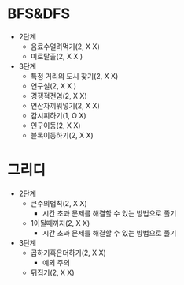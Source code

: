# BFS&DFS
- 2단계
  - 음료수얼려먹기(2, X X)
  - 미로탈출(2, X X )
- 3단계
  - 특정 거리의 도시 찾기(2, X X)
  - 연구실(2, X X )
  - 경쟁적전염(2, X X)
  - 연산자끼워넣기(2, X X)
  - 감시피하기(1, O X)
  - 인구이동(2, X X)
  - 블록이동하기(2, X X)

# 그리디
- 2단계
  - 큰수의법칙(2, X X)
    - 시간 초과 문제를 해결할 수 있는 방법으로 풀기
  - 1이될때까지(2, X X)
    - 시간 초과 문제를 해결할 수 있는 방법으로 풀기
- 3단계
  - 곱하기혹은더하기(2, X X)
    - 예외 주의
  - 뒤집기(2, X X)